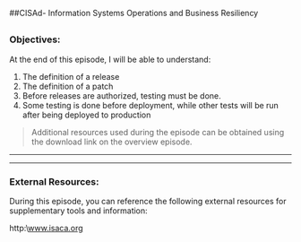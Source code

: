 ##CISAd- Information Systems Operations and Business Resiliency
##
### Objectives:

At the end of this episode, I will be able to understand:

1. The definition of a release
2. The definition of a patch
3. Before releases are authorized, testing must be done.
4. Some testing is done before deployment, while other tests will be run after being deployed to production

	

>Additional resources used during the episode can be obtained using the download link on the overview episode.

-----------------------------------------------------------






-----------------------------------------------------------
### External Resources:

During this episode, you can reference the following external resources for supplementary tools and information:

http:\www.isaca.org
